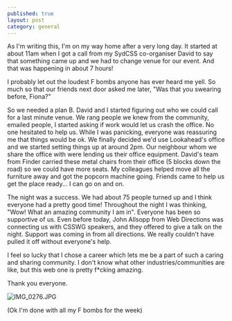 ```yaml
---
published: true
layout: post
category: general
---
```




As I'm writing this, I'm on my way home after a very long day. It started at about 11am when I got a call from my SydCSS co-organiser David to say that something came up and we had to change venue for our event. And that was happening in about 7 hours!

I probably let out the loudest F bombs anyone has ever heard me yell. So much so that our friends next door asked me later, "Was that you swearing before, Fiona?" 

So we needed a plan B. David and I started figuring out who we could call for a last minute venue. We rang people we knew from the community, emailed people, I started asking if work would let us crash the office. No one hesitated to help us. While I was panicking, everyone was reassuring me that things would be ok. We finally decided we'd use Lookahead's office and we started setting things up at around 2pm. Our neighbour whom we share the office with were lending us their office equipment. David's team from Finder carried these metal chairs from their office (5 blocks down the road) so we could have more seats. My colleagues helped move all the furniture away and got the popcorn machine going. Friends came to help us get the place ready... I can go on and on.

The night was a success. We had about 75 people turned up and I think everyone had a pretty good time! Throughout the night I was thinking, "Wow! What an amazing community I am in". Everyone has been so supportive of us. Even before today, John Allsopp from Web Directions was connecting us with CSSWG speakers, and they offered to give a talk on the night. Support was coming in from all directions. We really couldn't have pulled it off without everyone's help. 

I feel so lucky that I chose a career which lets me be a part of such a caring and sharing community. I don't know what other industries/communities are like, but this web one is pretty f*cking amazing.

Thank you everyone.

![IMG_0276.JPG]({{site.baseurl}}/assets/img/photos/lookahead-sydcss.jpg)


(Ok I'm done with all my F bombs for the week)
